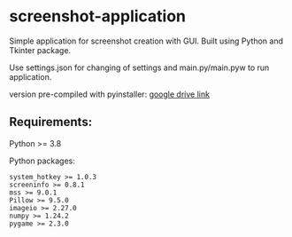 # screenshot-application
Simple application for screenshot creation with GUI.
Built using Python and Tkinter package.

Use settings.json for changing of settings and main.py/main.pyw to run application.

version pre-compiled with pyinstaller: [google drive link](https://drive.google.com/drive/folders/1nunUMf05VlBdpDKietf5ET_Ts7On6Ejd?usp=sharing)


## Requirements:

  Python >= 3.8


  Python packages:
  
    system_hotkey >= 1.0.3
    screeninfo >= 0.8.1
    mss >= 9.0.1
    Pillow >= 9.5.0
    imageio >= 2.27.0
    numpy >= 1.24.2
    pygame >= 2.3.0
